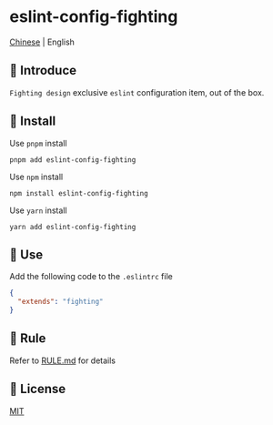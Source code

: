 # eslint-config-fighting

<a href="https://github.com/FightingDesign/fighting-design/blob/master/packages/eslint-config/README.md">Chinese</a> | English

## 🤟 Introduce

`Fighting design` exclusive `eslint` configuration item, out of the box.

## 🔑 Install

Use `pnpm` install

```shell
pnpm add eslint-config-fighting
```

Use `npm` install

```shell
npm install eslint-config-fighting
```

Use `yarn` install

```shell
yarn add eslint-config-fighting
```

## 🐳 Use

Add the following code to the `.eslintrc` file

```json
{
  "extends": "fighting"
}
```

## 🚧 Rule

Refer to [RULE.md](https://github.com/FightingDesign/fighting-design/blob/master/packages/eslint-config/RULE.md) for details

## 💬 License

[MIT](https://github.com/FightingDesign/fighting-design/blob/master/packages/eslint-config/LICENSE)
